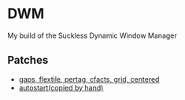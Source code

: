# DWM
My build of the Suckless Dynamic Window Manager

## Patches

- [gaps, flextile, pertag, cfacts, grid, centered](https://github.com/bakkeby/dwm-vanitygaps/blob/master/patches/dwm-flextile-pertag-cfacts-vanitygaps-grid-centered-6.2.diff)
- [autostart(copied by hand)](https://github.com/bakkeby/dwm-vanitygaps/blob/master/patches/dwm-autostart-6.2.diff)

